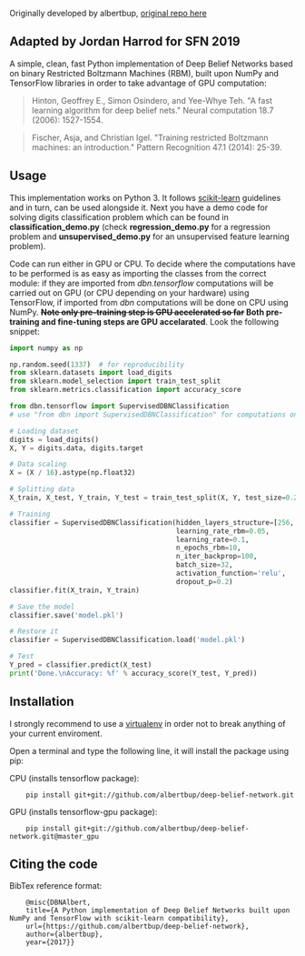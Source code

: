Originally developed by albertbup, [original repo here](https://github.com/albertbup/deep-belief-network)

## Adapted by Jordan Harrod for SFN 2019

A simple, clean, fast Python implementation of Deep Belief Networks based on binary Restricted Boltzmann Machines (RBM), built upon NumPy and TensorFlow libraries in order to take advantage of GPU computation:
> Hinton, Geoffrey E., Simon Osindero, and Yee-Whye Teh. "A fast learning algorithm for deep belief nets." Neural computation 18.7 (2006): 1527-1554.

> Fischer, Asja, and Christian Igel. "Training restricted Boltzmann machines: an introduction." Pattern Recognition 47.1 (2014): 25-39.

## Usage
This implementation works on Python 3. It follows [scikit-learn](http://scikit-learn.org) guidelines and in turn, can be used alongside it. Next you have a demo code for solving digits classification problem which can be found in **classification_demo.py** (check **regression_demo.py** for a regression problem and **unsupervised_demo.py** for an unsupervised feature learning problem).

Code can run either in GPU or CPU. To decide where the computations have to be performed is as easy as importing the classes from the correct module: if they are imported from _dbn.tensorflow_ computations will be carried out on GPU (or CPU depending on your hardware) using TensorFlow, if imported from _dbn_ computations will be done on CPU using NumPy. **~~Note only pre-training step is GPU accelerated so far~~ Both pre-training and fine-tuning steps are GPU accelarated**. Look the following snippet:

```python
import numpy as np

np.random.seed(1337)  # for reproducibility
from sklearn.datasets import load_digits
from sklearn.model_selection import train_test_split
from sklearn.metrics.classification import accuracy_score

from dbn.tensorflow import SupervisedDBNClassification
# use "from dbn import SupervisedDBNClassification" for computations on CPU with numpy

# Loading dataset
digits = load_digits()
X, Y = digits.data, digits.target

# Data scaling
X = (X / 16).astype(np.float32)

# Splitting data
X_train, X_test, Y_train, Y_test = train_test_split(X, Y, test_size=0.2, random_state=0)

# Training
classifier = SupervisedDBNClassification(hidden_layers_structure=[256, 256],
                                         learning_rate_rbm=0.05,
                                         learning_rate=0.1,
                                         n_epochs_rbm=10,
                                         n_iter_backprop=100,
                                         batch_size=32,
                                         activation_function='relu',
                                         dropout_p=0.2)
classifier.fit(X_train, Y_train)

# Save the model
classifier.save('model.pkl')

# Restore it
classifier = SupervisedDBNClassification.load('model.pkl')

# Test
Y_pred = classifier.predict(X_test)
print('Done.\nAccuracy: %f' % accuracy_score(Y_test, Y_pred))
```

## Installation
I strongly recommend to use a [virtualenv](https://virtualenv.pypa.io/en/stable/) in order not to break anything of your current enviroment.

Open a terminal and type the following line, it will install the package using pip:

CPU (installs tensorflow package):
    
        pip install git+git://github.com/albertbup/deep-belief-network.git
GPU (installs tensorflow-gpu package):
    
        pip install git+git://github.com/albertbup/deep-belief-network.git@master_gpu
        
## Citing the code
BibTex reference format:

        @misc{DBNAlbert,
        title={A Python implementation of Deep Belief Networks built upon NumPy and TensorFlow with scikit-learn compatibility},
        url={https://github.com/albertbup/deep-belief-network},
        author={albertbup},
        year={2017}}

 
